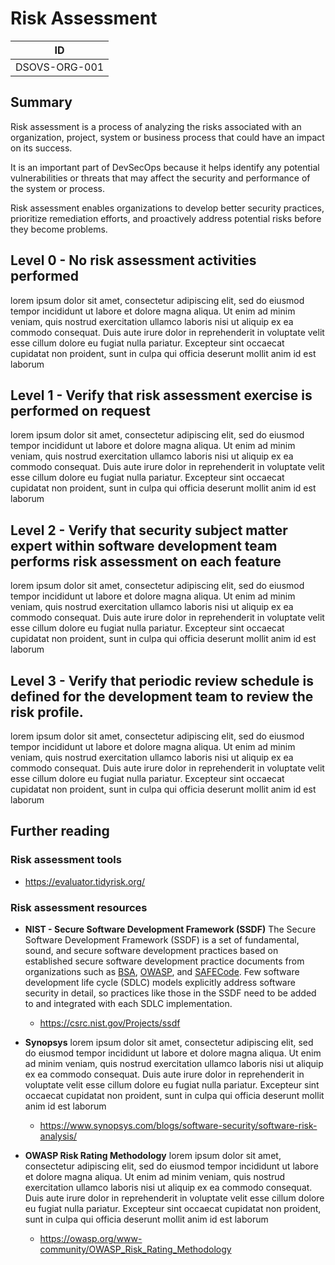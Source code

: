 # Risk Assessment

| ID            |
| ------------- |
| DSOVS-ORG-001 |

## Summary

Risk assessment is a process of analyzing the risks associated with an organization, project, system or business process that could have an impact on its success. 

It is an important part of DevSecOps because it helps identify any potential vulnerabilities or threats that may affect the security and performance of the system or process. 

Risk assessment enables organizations to develop better security practices, prioritize remediation efforts, and proactively address potential risks before they become problems.

## Level 0 - No risk assessment activities performed

lorem ipsum dolor sit amet, consectetur adipiscing elit, sed do eiusmod tempor incididunt ut labore et dolore magna aliqua. Ut enim ad minim veniam, quis nostrud exercitation ullamco laboris nisi ut aliquip ex ea commodo consequat. Duis aute irure dolor in reprehenderit in voluptate velit esse cillum dolore eu fugiat nulla pariatur. Excepteur sint occaecat cupidatat non proident, sunt in culpa qui officia deserunt mollit anim id est laborum

## Level 1 - Verify that risk assessment exercise is performed on request

lorem ipsum dolor sit amet, consectetur adipiscing elit, sed do eiusmod tempor incididunt ut labore et dolore magna aliqua. Ut enim ad minim veniam, quis nostrud exercitation ullamco laboris nisi ut aliquip ex ea commodo consequat. Duis aute irure dolor in reprehenderit in voluptate velit esse cillum dolore eu fugiat nulla pariatur. Excepteur sint occaecat cupidatat non proident, sunt in culpa qui officia deserunt mollit anim id est laborum

## Level 2 - Verify that security subject matter expert within software development team performs risk assessment on each feature

lorem ipsum dolor sit amet, consectetur adipiscing elit, sed do eiusmod tempor incididunt ut labore et dolore magna aliqua. Ut enim ad minim veniam, quis nostrud exercitation ullamco laboris nisi ut aliquip ex ea commodo consequat. Duis aute irure dolor in reprehenderit in voluptate velit esse cillum dolore eu fugiat nulla pariatur. Excepteur sint occaecat cupidatat non proident, sunt in culpa qui officia deserunt mollit anim id est laborum

## Level 3 - Verify that periodic review schedule is defined for the development team to review the risk profile.

lorem ipsum dolor sit amet, consectetur adipiscing elit, sed do eiusmod tempor incididunt ut labore et dolore magna aliqua. Ut enim ad minim veniam, quis nostrud exercitation ullamco laboris nisi ut aliquip ex ea commodo consequat. Duis aute irure dolor in reprehenderit in voluptate velit esse cillum dolore eu fugiat nulla pariatur. Excepteur sint occaecat cupidatat non proident, sunt in culpa qui officia deserunt mollit anim id est laborum

## Further reading

### Risk assessment tools
- https://evaluator.tidyrisk.org/

### Risk assessment resources
- **NIST - Secure Software Development Framework  (SSDF)**
The Secure Software Development Framework (SSDF) is a set of fundamental, sound, and secure software development practices based on established secure software development practice documents from organizations such as  [BSA](https://www.bsa.org/),  [OWASP](https://owasp.org/), and  [SAFECode](https://safecode.org/). Few software development life cycle (SDLC) models explicitly address software security in detail, so practices like those in the SSDF need to be added to and integrated with each SDLC implementation.
	- https://csrc.nist.gov/Projects/ssdf

- **Synopsys**
lorem ipsum dolor sit amet, consectetur adipiscing elit, sed do eiusmod tempor incididunt ut labore et dolore magna aliqua. Ut enim ad minim veniam, quis nostrud exercitation ullamco laboris nisi ut aliquip ex ea commodo consequat. Duis aute irure dolor in reprehenderit in voluptate velit esse cillum dolore eu fugiat nulla pariatur. Excepteur sint occaecat cupidatat non proident, sunt in culpa qui officia deserunt mollit anim id est laborum
	-	https://www.synopsys.com/blogs/software-security/software-risk-analysis/

- **OWASP Risk Rating Methodology**
lorem ipsum dolor sit amet, consectetur adipiscing elit, sed do eiusmod tempor incididunt ut labore et dolore magna aliqua. Ut enim ad minim veniam, quis nostrud exercitation ullamco laboris nisi ut aliquip ex ea commodo consequat. Duis aute irure dolor in reprehenderit in voluptate velit esse cillum dolore eu fugiat nulla pariatur. Excepteur sint occaecat cupidatat non proident, sunt in culpa qui officia deserunt mollit anim id est laborum
	- https://owasp.org/www-community/OWASP_Risk_Rating_Methodology